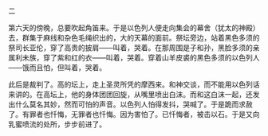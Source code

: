 二

  

第六天的傍晚，总要吹起角笛来。于是以色列人便走向集会的幕舍（犹太的神殿）去，群集于麻线和杂色毛绳织出的，大的天幕的面前。祭坛旁边，站着黑色多须的祭司长亚伦，穿了高贵的披肩——叫着，哭着。在那周围是子和孙，黑脸多须的亲属利未族，穿了紫和红的衣——叫着，哭着。穿着山羊皮裘的黑色多须的以色列人——饿而且怕，但叫着，哭着。

此后是裁判了。高的坛上，走上圣灵所凭的摩西来。和神交谈，而不能用以色列话来讲的。在高坛上，他的身体团团回旋，从嘴里喷出白沫。而和这白沫一起，还发出什么莫名其妙，然而可怕的声音。以色列人怕得发抖，哭喊了。于是跪而求赦了。有罪者也忏悔，无罪者也忏悔。因为害怕了。已忏悔者，被击以石。于是又向乳蜜喷流的处所，步步前进了。
